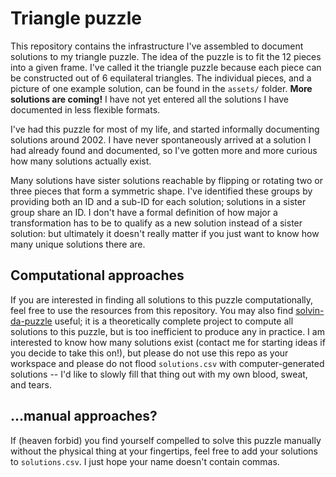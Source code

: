 # Triangle puzzle
This repository contains the infrastructure I've assembled to document solutions to my triangle puzzle. The idea of the puzzle is to fit the 12 pieces into a given frame. I've called it the triangle puzzle because each piece can be constructed out of 6 equilateral triangles. The individual pieces, and a picture of one example solution, can be found in the `assets/` folder. **More solutions are coming!** I have not yet entered all the solutions I have documented in less flexible formats.

I've had this puzzle for most of my life, and started informally documenting solutions around 2002. I have never spontaneously arrived at a solution I had already found and documented, so I've gotten more and more curious how many solutions actually exist.

Many solutions have sister solutions reachable by flipping or rotating two or three pieces that form a symmetric shape. I've identified these groups by providing both an ID and a sub-ID for each solution; solutions in a sister group share an ID. I don't have a formal definition of how major a transformation has to be to qualify as a new solution instead of a sister solution: but ultimately it doesn't really matter if you just want to know how many unique solutions there are.

## Computational approaches
If you are interested in finding all solutions to this puzzle computationally, feel free to use the resources from this repository. You may also find [solvin-da-puzzle](https://github.com/BenEgeIzmirli/solvin-da-puzzle) useful; it is a theoretically complete project to compute all solutions to this puzzle, but is too inefficient to produce any in practice. I am interested to know how many solutions exist (contact me for starting ideas if you decide to take this on!), but please do not use this repo as your workspace and please do not flood `solutions.csv` with computer-generated solutions -- I'd like to slowly fill that thing out with my own blood, sweat, and tears.

## ...manual approaches?
If (heaven forbid) you find yourself compelled to solve this puzzle manually without the physical thing at your fingertips, feel free to add your solutions to `solutions.csv`. I just hope your name doesn't contain commas.
